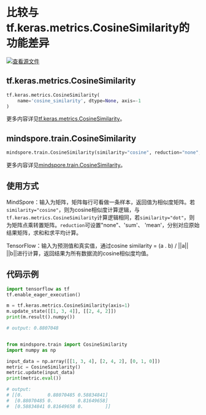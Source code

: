# 比较与tf.keras.metrics.CosineSimilarity的功能差异

[![查看源文件](https://mindspore-website.obs.cn-north-4.myhuaweicloud.com/website-images/r1.11/resource/_static/logo_source.png)](https://gitee.com/mindspore/docs/blob/r1.11/docs/mindspore/source_zh_cn/note/api_mapping/tensorflow_diff/metricCosineSim.md)

## tf.keras.metrics.CosineSimilarity

```python
tf.keras.metrics.CosineSimilarity(
    name='cosine_similarity', dtype=None, axis=-1
)
```

更多内容详见[tf.keras.metrics.CosineSimilarity](https://tensorflow.google.cn/versions/r1.15/api_docs/python/tf/keras/metrics/CosineSimilarity)。

## mindspore.train.CosineSimilarity

```python
mindspore.train.CosineSimilarity(similarity="cosine", reduction="none", zero_diagonal=True)
```

更多内容详见[mindspore.train.CosineSimilarity](https://www.mindspore.cn/docs/zh-CN/r1.11/api_python/train/mindspore.train.CosineSimilarity.html#mindspore.train.CosineSimilarity)。

## 使用方式

MindSpore：输入为矩阵，矩阵每行可看做一条样本，返回值为相似度矩阵。若`similarity="cosine"`，则为cosine相似度计算逻辑，与`tf.keras.metrics.CosineSimilarity`计算逻辑相同，若`similarity="dot"`，则为矩阵点乘转置矩阵。`reduction`可设置"none"、'sum'、 'mean'，分别对应原始结果矩阵，求和和求平均计算。

TensorFlow：输入为预测值和真实值，通过cosine similarity = (a . b) / ||a|| ||b||进行计算，返回结果为所有数据流的cosine相似度均值。

## 代码示例

```python
import tensorflow as tf
tf.enable_eager_execution()

m = tf.keras.metrics.CosineSimilarity(axis=1)
m.update_state([[1, 3, 4]], [[2, 4, 2]])
print(m.result().numpy())

# output: 0.8807048


from mindspore.train import CosineSimilarity
import numpy as np

input_data = np.array([[1, 3, 4], [2, 4, 2], [0, 1, 0]])
metric = CosineSimilarity()
metric.update(input_data)
print(metric.eval())

# output:
# [[0.         0.88070485 0.58834841]
#  [0.88070485 0.         0.81649658]
#  [0.58834841 0.81649658 0.        ]]
```
